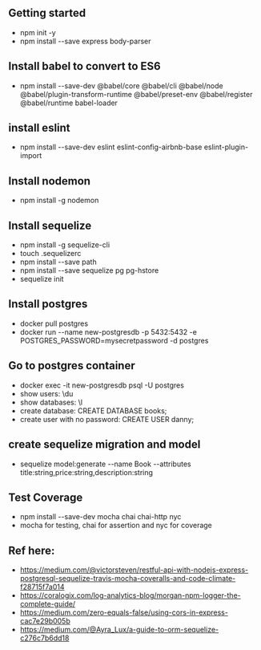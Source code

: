 ## Getting started  
- npm init -y  
- npm install --save express body-parser  


## Install babel to convert to ES6  
- npm install --save-dev @babel/core @babel/cli @babel/node @babel/plugin-transform-runtime @babel/preset-env @babel/register @babel/runtime babel-loader  

## install eslint  
- npm install --save-dev eslint eslint-config-airbnb-base eslint-plugin-import  

## Install nodemon  
- npm install -g nodemon  

## Install sequelize  
- npm install -g sequelize-cli  
- touch .sequelizerc  
- npm install --save path  
- npm install --save sequelize pg pg-hstore  
- sequelize init  

## Install postgres
- docker pull postgres  
- docker run --name new-postgresdb -p 5432:5432 -e POSTGRES_PASSWORD=mysecretpassword -d postgres  

## Go to postgres container
- docker exec -it new-postgresdb psql -U postgres  
- show users: \du  
- show databases: \l  
- create database: CREATE DATABASE books;  
- create user with no password: CREATE USER danny;  

## create sequelize migration and model
- sequelize model:generate --name Book --attributes title:string,price:string,description:string  

## Test Coverage  
- npm install --save-dev mocha chai chai-http nyc
- mocha for testing, chai for assertion and nyc for coverage




## Ref here:
- https://medium.com/@victorsteven/restful-api-with-nodejs-express-postgresql-sequelize-travis-mocha-coveralls-and-code-climate-f28715f7a014  
- https://coralogix.com/log-analytics-blog/morgan-npm-logger-the-complete-guide/  
- https://medium.com/zero-equals-false/using-cors-in-express-cac7e29b005b  
- https://medium.com/@Ayra_Lux/a-guide-to-orm-sequelize-c276c7b6dd18  
